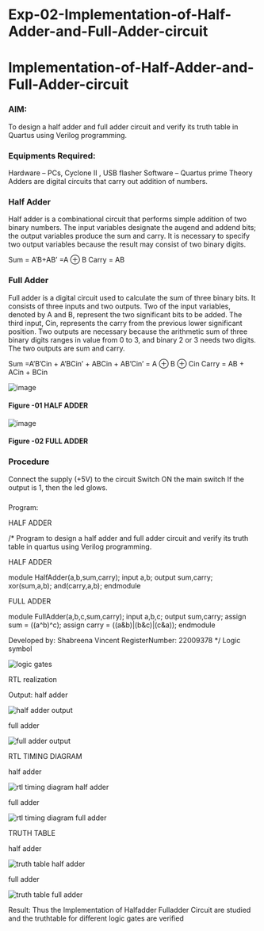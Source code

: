 # Exp-02-Implementation-of-Half-Adder-and-Full-Adder-circuit

# Implementation-of-Half-Adder-and-Full-Adder-circuit
### AIM:
To design a half adder and full adder circuit and verify its truth table in Quartus using Verilog programming.

### Equipments Required:
Hardware – PCs, Cyclone II , USB flasher
Software – Quartus prime
Theory
Adders are digital circuits that carry out addition of numbers.

### Half Adder
Half adder is a combinational circuit that performs simple addition of two binary numbers. The input variables designate the augend and addend bits; the output variables produce the sum and carry. It is necessary to specify two output variables because the result may consist of two binary digits.

Sum = A’B+AB’ =A ⊕ B Carry = AB

### Full Adder
Full adder is a digital circuit used to calculate the sum of three binary bits. It consists of three inputs and two outputs. Two of the input variables, denoted by A and B, represent the two significant bits to be added. The third input, Cin, represents the carry from the previous lower significant position. Two outputs are necessary because the arithmetic sum of three binary digits ranges in value from 0 to 3, and binary 2 or 3 needs two digits. The two outputs are sum and carry.

Sum =A’B’Cin + A’BCin’ + ABCin + AB’Cin’ = A ⊕ B ⊕ Cin Carry = AB + ACin + BCin

 ![image](https://user-images.githubusercontent.com/36288975/163552156-a13e5a56-c638-4110-97d9-8896907c8d25.png)

#### Figure -01 HALF ADDER 


![image](https://user-images.githubusercontent.com/36288975/163552057-b3547877-6d07-45b4-b7e0-bcfebfad9e1d.png)

#### Figure -02 FULL ADDER 

### Procedure

Connect the supply (+5V) to the circuit
Switch ON the main switch
If the output is 1, then the led glows.
### 
Program:

HALF ADDER

/*
Program to design a half adder and full adder circuit and verify its truth table in quartus using Verilog programming.


HALF ADDER  

module HalfAdder(a,b,sum,carry);
input a,b;
output sum,carry;
xor(sum,a,b);
and(carry,a,b);
endmodule  

FULL ADDER  

module FullAdder(a,b,c,sum,carry);
input a,b,c;
output sum,carry;
assign sum = ((a^b)^c);
assign carry = ((a&b)|(b&c)|(c&a));
endmodule 



Developed by: Shabreena Vincent
RegisterNumber: 22009378 
*/
Logic symbol 



![logic gates](https://user-images.githubusercontent.com/119475721/212956724-82078ce3-da3f-430b-a7aa-11ba93891ada.png)


RTL realization

 Output:
half adder





![half adder output](https://user-images.githubusercontent.com/119475721/212956948-c7d2e7f2-6169-4094-bae8-ec5f5e197ee9.png)



full adder





![full adder output](https://user-images.githubusercontent.com/119475721/212955934-99bfa51d-2651-42d3-bdb6-931f3ec59e67.png)



 RTL TIMING DIAGRAM

half adder




![rtl timing diagram half adder](https://user-images.githubusercontent.com/119475721/212955976-138fbfb2-0950-4d77-89be-5716bd855fe8.png)

full adder




![rtl timing diagram full adder](https://user-images.githubusercontent.com/119475721/212956001-8099af7c-df33-4c8a-9daf-5f7d5dbe3e87.png)


TRUTH TABLE 


half adder




![truth table half adder](https://user-images.githubusercontent.com/119475721/212956182-9860a677-17e6-44b3-81d7-13a0851a1b1d.png)


full adder




![truth table full adder](https://user-images.githubusercontent.com/119475721/212956207-b31a103e-7acf-4fdc-9590-d053dbdb9652.png)



 Result:
 Thus the Implementation of Halfadder Fulladder Circuit are studied and the truthtable for different logic gates are verified
